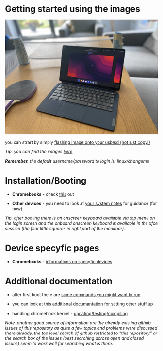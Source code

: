 # Getting started using the images

![chromebook](./assets/chromebook.jpeg)

you can strart by simply [flashing image onto your usb/sd (not just copy!)](./flashing.md)

_Tip. you can find the images [here](../readme.md)_

_**Remember.** the default username/password to login is: linux/changeme_

# Installation/Booting

- **Chromebooks** - check [this](./chromebooks/readme.md) out

- **Other devices** - you need to look at [your system notes](../readme.md) for guidance (for now)

_Tip. after booting there is an onscreen keyboard available via top menu on the login screen and the onboard onscreen keyboard is available in the xfce session (the four little squares in right part of the menubar)._

# Device specyfic pages

- **Chromebooks** - [informations on specyfic devices](./chromebooks/systems/readme.md)

# Additional documentation

- after first boot there are [some commands you might want to run](./first-boot.md)

- you can look at this [additional documantation](./postinst/readme.md) for setting other stuff up

- handling chromebook kernel - [updating/testing/compiling](./chromebooks/kernel/readme.md)

_Note .another good source of information are the already existing github issues of
this repository as quite a few topics and problems were discussed there
already. the top level search of github restricted to "this repository" or
the search box of the issues (best searching across open and closed issues)
seem to work well for searching what is there._